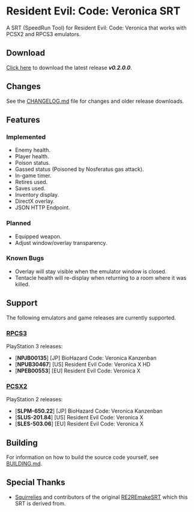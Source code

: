 # Resident Evil: Code: Veronica SRT
A SRT (SpeedRun Tool) for Resident Evil: Code: Veronica that works with PCSX2 and RPCS3 emulators.

## Download

[Click here](https://github.com/kapdap/re-cvx-srt/releases/download/0.2.0.0/re-cvx-srt_v0.2.0.0.zip) to download the latest release ***v0.2.0.0***.

## Changes

See the [CHANGELOG.md](CHANGELOG.md) file for changes and older release downloads.

## Features

### Implemented

* Enemy health.
* Player health.
* Poison status.
* Gassed status (Poisoned by Nosferatus gas attack).
* In-game timer.
* Retires used.
* Saves used.
* Inventory display.
* DirectX overlay.
* JSON HTTP Endpoint.

### Planned

* Equipped weapon.
* Adjust window/overlay transparency.

### Known Bugs

* Overlay will stay visible when the emulator window is closed.
* Tentacle health will re-display when returning to a room where it was killed.

## Support
The following emulators and game releases are currently supported.

### [RPCS3](https://rpcs3.net/)
PlayStation 3 releases:
  - [**NPJB00135**] [JP] BioHazard Code: Veronica Kanzenban
  - [**NPUB30467**] [US] Resident Evil Code: Veronica X HD
  - [**NPEB00553**] [EU] Resident Evil Code: Veronica X

### [PCSX2](https://pcsx2.net/)
PlayStation 2 releases:
  - [**SLPM-650.22**] [JP] BioHazard Code: Veronica Kanzenban 
  - [**SLUS-201.84**] [US] Resident Evil Code: Veronica X
  - [**SLES-503.06**] [EU] Resident Evil Code: Veronica X

## Building

For information on how to build the source code yourself, see [BUILDING.md](BUILDING.md).

## Special Thanks

* [Squirrelies](https://github.com/Squirrelies) and contributors of the original [RE2REmakeSRT](https://github.com/Squirrelies/RE2REmakeSRT) which this SRT is derived from.
